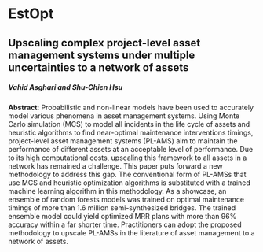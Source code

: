 # EstOpt


## Upscaling complex project-level asset management systems under multiple uncertainties to a network of assets
##### Vahid Asghari  and Shu-Chien Hsu

**Abstract**: Probabilistic and non-linear models have been used to accurately model various phenomena in asset management systems. Using Monte Carlo simulation (MCS) to model all incidents in the life cycle of assets and heuristic algorithms to find near-optimal maintenance interventions timings, project-level asset management systems (PL-AMS) aim to maintain the performance of different assets at an acceptable level of performance. Due to its high computational costs, upscaling this framework to all assets in a network has remained a challenge. This paper puts forward a new methodology to address this gap. The conventional form of PL-AMSs that use MCS and heuristic optimization algorithms is substituted with a trained machine learning algorithm in this methodology. As a showcase, an ensemble of random forests models was trained on optimal maintenance timings of more than 1.6 million semi-synthesized bridges. The trained ensemble model could yield optimized MRR plans with more than 96% accuracy within a far shorter time. Practitioners can adopt the proposed methodology to upscale PL-AMSs in the literature of asset management to a network of assets.